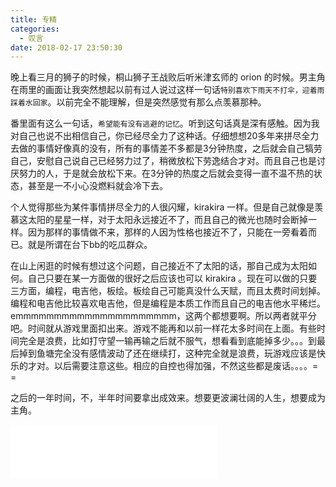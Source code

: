 ```yaml
---
title: 专精
categories:
  - 叹言
date: 2018-02-17 23:50:30
---
```

<p></p>
<!-- more -->

晚上看三月的狮子的时候，桐山狮子王战败后听米津玄师的 orion 的时候。男主角在雨里的画面让我突然想起以前有过人说过这样一句话`特别喜欢下雨天不打伞，迎着雨踩着水回家`。以前完全不能理解，但是突然感觉有那么点羡慕那种。

番里面有这么一句话，`希望能有没有逃避的记忆`。听到这句话真是深有感触。因为我对自己也说不出相信自己，你已经尽全力了这种话。仔细想想20多年来拼尽全力去做的事情好像真的没有，所有的事情差不多都是3分钟热度，之后就会自己犒劳自己，安慰自己说自己已经努力过了，稍微放松下劳逸结合才对。而且自己也是讨厌努力的人，于是就会放松下来。在3分钟的热度之后就会变得一直不温不热的状态，甚至是一不小心没燃料就会冷下去。

个人觉得那些为某件事情拼尽全力的人很闪耀，kirakira 一样。但是自己就像是羡慕这太阳的星星一样，对于太阳永远接近不了，而且自己的微光也随时会断掉一样。因为那样的事情做不来，那样的人因为性格也接近不了，只能在一旁看着而已。就是所谓在台下bb的吃瓜群众。

在山上闲逛的时候有想过这个问题，自己接近不了太阳的话，那自己成为太阳如何。自己只要在某一方面做的很好之后应该也可以 kirakira 。现在可以做的只要三方面，编程，电吉他，板绘。板绘自己可能真没什么天赋，而且太费时间划掉。编程和电吉他比较喜欢电吉他，但是编程是本质工作而且自己的电吉他水平稀烂。emmmmmmmmmmmmmmmmmmmmm，这两个都想要啊。所以两者就平分吧。时间就从游戏里面扣出来。游戏不能再和以前一样花太多时间在上面。有些时间完全是浪费，比如打守望一输再输之后就不服气，想看看到底能掉多少。。。到最后掉到鱼塘完全没有感情波动了还在继续打，这种完全就是浪费，玩游戏应该是快乐的才对。以后需要注意这些。相应的自控也得加强，不然这些都是废话。。。。= =

之后的一年时间，不，半年时间要拿出成效来。想要更波澜壮阔的人生，想要成为主角。




<iframe frameborder="no" border="0" marginwidth="0" marginheight="0" width=330 height=86 src="//music.163.com/outchain/player?type=2&id=512377169&auto=1&height=66"></iframe>